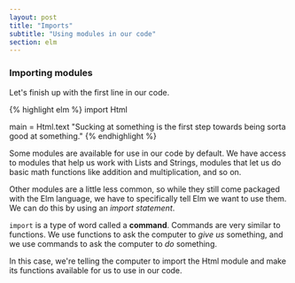 ```yaml
---
layout: post
title: "Imports"
subtitle: "Using modules in our code"
section: elm
---
```


### Importing modules

Let's finish up with the first line in our code.

{% highlight elm %}
import Html

main = Html.text "Sucking at something is the first step towards being sorta good at something."
{% endhighlight %}

Some modules are available for use in our code by default. We have access to modules that help us work with Lists and Strings, modules that let us do basic math functions like addition and multiplication, and so on.

Other modules are a little less common, so while they still come packaged with the Elm language, we have to specifically tell Elm we want to use them. We can do this by using an *import statement*.

`import` is a type of word called a **command**. Commands are very similar to functions. We use functions to ask the computer to *give us* something, and we use commands to ask the computer to *do* something.

In this case, we're telling the computer to import the Html module and make its functions available for us to use in our code.
